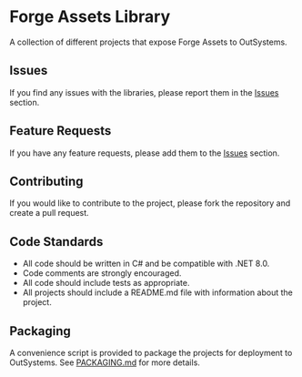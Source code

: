 # Forge Assets Library

A collection of different projects that expose Forge Assets to OutSystems.

## Issues

If you find any issues with the libraries, please report them in the [Issues](https://github.com/dex2dot0/ODCForgeAssets/issues) section.

## Feature Requests

If you have any feature requests, please add them to the [Issues](https://github.com/dex2dot0/ODCForgeAssets/issues) section.

## Contributing

If you would like to contribute to the project, please fork the repository and create a pull request.

## Code Standards

- All code should be written in C# and be compatible with .NET 8.0.
- Code comments are strongly encouraged.
- All code should include tests as appropriate.
- All projects should include a README.md file with information about the project.

## Packaging

A convenience script is provided to package the projects for deployment to OutSystems. See [PACKAGING.md](PACKAGING.md) for more details.
